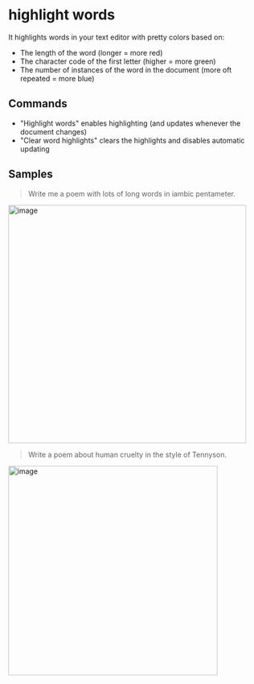 # highlight words

It highlights words in your text editor with pretty colors based on:

- The length of the word (longer = more red)
- The character code of the first letter (higher = more green)
- The number of instances of the word in the document (more oft repeated = more blue)

## Commands

- "Highlight words" enables highlighting (and updates whenever the document changes)
- "Clear word highlights" clears the highlights and disables automatic updating


## Samples

> Write me a poem with lots of long words in iambic pentameter.

<img width="473" alt="image" src="https://github.com/user-attachments/assets/fbf98da4-a82e-46d8-8e72-ad5a010bc60b" />

> Write a poem about human cruelty in the style of Tennyson.

<img width="416" alt="image" src="https://github.com/user-attachments/assets/c8d23e43-a2e8-4e6c-8189-35e26d7dd1ab" />
